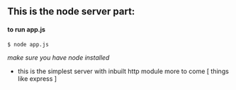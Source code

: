 ## This is the node server part:
#### to run app.js
` $ node app.js `

_make sure you have node installed_

- this is the simplest server with inbuilt http module more to come [ things like express ]